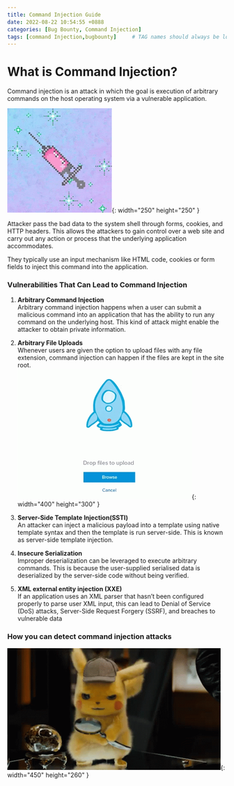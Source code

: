 ```yaml
---
title: Command Injection Guide 
date: 2022-08-22 10:54:55 +0888
categories: [Bug Bounty, Command Injection]
tags: [command Injection,bugbounty]     # TAG names should always be lowercase
---
```


<h1> What is Command Injection? </h1>

Command injection is an attack in which the goal is execution of arbitrary commands on the host operating system via a vulnerable application.


![Desktop View](/assets/img/poc/Injection.gif){: width="250" height="250" }

Attacker pass the bad data to the system shell through forms, cookies, and HTTP headers. This allows the attackers to gain control over a web site and carry out any action or process that the underlying application accommodates.

They typically use an input mechanism like HTML code, cookies or form fields to inject this command into the application.

<h3> Vulnerabilities That Can Lead to Command Injection </h3>

1. **Arbitrary Command Injection** <br/>
Arbitrary command injection happens when a user can submit a malicious command into an application that has the ability to run any command on the underlying host. This kind of attack might enable the attacker to obtain private information.

2. **Arbitrary File Uploads** <br/>
Whenever users are given the option to upload files with any file extension, command injection can happen if the files are kept in the site root.<br/>
![Desktop View](/assets/img/poc/upload.gif){: width="400" height="300" }

3. **Server-Side Template Injection(SSTI)** <br/>
An attacker can inject a malicious payload into a template using native template syntax and then the template is run server-side. This is known as server-side template injection.

4. **Insecure Serialization** <br/>
Improper deserialization can be leveraged to execute arbitrary commands. This is because the user-supplied serialised data is deserialized by the server-side code without being verified.

5. **XML external entity injection (XXE)** <br/>
If an application uses an XML parser that hasn’t been configured properly to parse user XML input, this can lead to Denial of Service (DoS) attacks, Server-Side Request Forgery (SSRF), and breaches to vulnerable data

<h3> How you can detect command injection attacks </h3>

![Desktop View](/assets/img/poc/Detect.gif){: width="450" height="260" }